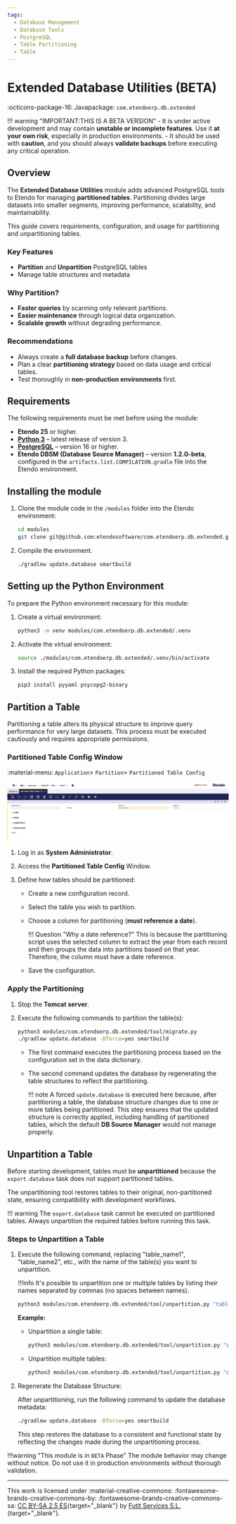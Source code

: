 ```yaml
---
tags:
  - Database Management  
  - Database Tools
  - PostgreSQL
  - Table Partitioning
  - Table
---
```


# Extended Database Utilities (BETA)

:octicons-package-16: Javapackage: `com.etendoerp.db.extended`


!!! warning  "IMPORTANT:THIS IS A BETA VERSION"
    - It is under active development and may contain **unstable or incomplete features**. Use it **at your own risk**, especially in production environments.
    - It should be used with **caution**, and you should always **validate backups** before executing any critical operation.

## Overview

The **Extended Database Utilities** module adds advanced PostgreSQL tools to Etendo for managing **partitioned tables**. Partitioning divides large datasets into smaller segments, improving performance, scalability, and maintainability.

This guide covers requirements, configuration, and usage for partitioning and unpartitioning tables.

### Key Features

- **Partition** and **Unpartition** PostgreSQL tables  
- Manage table structures and metadata  

### Why Partition?

- **Faster queries** by scanning only relevant partitions.  
- **Easier maintenance** through logical data organization.  
- **Scalable growth** without degrading performance.

### Recommendations

- Always create a **full database backup** before changes.  
- Plan a clear **partitioning strategy** based on data usage and critical tables.
- Test thoroughly in **non-production environments** first.   

## Requirements

The following requirements must be met before using the module:
- **Etendo 25** or higher.
- **[Python 3](https://docs.python.org/3.13/)** – latest release of version 3.
- **[PostgreSQL](https://www.postgresql.org/docs/16/index.html)** – version 16 or higher.
- **Etendo DBSM (Database Source Manager)** – version **1.2.0-beta**, configured in the `artifacts.list.COMPILATION.gradle` file into the Etendo environment. 

## Installing the module

1. Clone the module code in the `/modules` folder into the Etendo environment:

    ```bash title="Terminal"
    cd modules
    git clone git@github.com:etendosoftware/com.etendoerp.db.extended.git
    ```

2. Compile the environment.

    ```bash
    ./gradlew update.database smartbuild
    ```

## Setting up the Python Environment

To prepare the Python environment necessary for this module:

1. Create a virtual environment:

    ```bash title="Terminal"
    python3 -m venv modules/com.etendoerp.db.extended/.venv
    ```

2. Activate the virtual environment:

    ```bash title="Terminal"
    source ./modules/com.etendoerp.db.extended/.venv/bin/activate
    ```

3. Install the required Python packages:

    ```bash title="Terminal"
    pip3 install pyyaml psycopg2-binary
    ```

## Partition a Table

Partitioning a table alters its physical structure to improve query performance for very large datasets. This process must be executed cautiously and requires appropriate permissions.

### Partitioned Table Config Window

:material-menu: `Application`> `Partition`> `Partitioned Table Config`

![Partitioned Tables Config](../../../assets/developer-guide/etendo-classic/developer-tools/partitioned_tables_config.png)

1. Log in as **System Administrator**.
2. Access the **Partitioned Table Config** Window.
3. Define how tables should be partitioned:

    - Create a new configuration record.
    - Select the table you wish to partition.
    - Choose a column for partitioning (**must reference a date**).
    
        !!! Question "Why a date reference?"
            This is because the partitioning script uses the selected column to extract the year from each record and then groups the data into partitions based on that year. Therefore, the column must have a date reference.

    - Save the configuration.


### Apply the Partitioning

1. Stop the **Tomcat server**.
2. Execute the following commands to partition the table(s):

    ```bash title="Terminal"
    python3 modules/com.etendoerp.db.extended/tool/migrate.py
    ./gradlew update.database -Dforce=yes smartbuild
    ```

    - The first command executes the partitioning process based on the configuration set in the data dictionary.
    - The second command updates the database by regenerating the table structures to reflect the partitioning.

        !!! note
            A forced `update.database` is executed here because, after partitioning a table, the database structure changes due to one or more tables being partitioned. This step ensures that the updated structure is correctly applied, including handling of partitioned tables, which the default **DB Source Manager** would not manage properly.


## Unpartition a Table

Before starting development, tables must be **unpartitioned** because the `export.database` task does not support partitioned tables.

The unpartitioning tool restores tables to their original, non-partitioned state, ensuring compatibility with development workflows.

!!! warning
    The `export.database` task cannot be executed on partitioned tables. Always unpartition the required tables before running this task.

### Steps to Unpartition a Table

1. Execute the following command, replacing "table_name1", "table_name2", etc., with the name of the table(s) you want to unpartition.

    !!!info 
        It's possible to unpartition one or multiple tables by listing their names separated by commas (no spaces between names).

    ```bash
    python3 modules/com.etendoerp.db.extended/tool/unpartition.py "table_name1,table_name2,..."
    ```

    **Example:**

    - Unpartition a single table:

        ```bash
        python3 modules/com.etendoerp.db.extended/tool/unpartition.py "c_order"
        ```

    - Unpartition multiple tables:
    
        ```bash
        python3 modules/com.etendoerp.db.extended/tool/unpartition.py "c_order,c_invoice"
        ```

2. Regenerate the Database Structure:

    After unpartitioning, run the following command to update the database metadata:

    ```bash
    ./gradlew update.database -Dforce=yes smartbuild
    ```

    This step restores the database to a consistent and functional state by reflecting the changes made during the unpartitioning process.

!!!warning  "This module is in `BETA` Phase"
    The module behavior may change without notice. Do not use it in production environments without thorough validation.

---
This work is licensed under :material-creative-commons: :fontawesome-brands-creative-commons-by: :fontawesome-brands-creative-commons-sa: [ CC BY-SA 2.5 ES](https://creativecommons.org/licenses/by-sa/2.5/es/){target="_blank"} by [Futit Services S.L.](https://etendo.software){target="_blank"}.